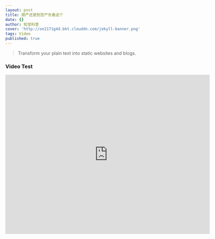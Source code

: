 ```yaml
---
layout: post
title: 顺产还是刨宫产先看这个
date: {}
author: 知至科普
cover: 'http://on2171g4d.bkt.clouddn.com/jekyll-banner.png'
tags: Video
published: true
---
```


> Transform your plain text into static websites and blogs.


### Video Test

<iframe frameborder="0" width="640" height="498" src="https://v.qq.com/iframe/player.html?vid=m01850r67an&tiny=0&auto=0" allowfullscreen></iframe>
